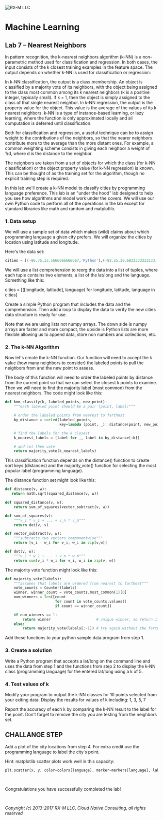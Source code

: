 ![RX-M LLC][RX-M LLC]


# Machine Learning


## Lab 7 – Nearest Neighbors

In pattern recognition, the k-nearest neighbors algorithm (k-NN) is a non-parametric method used for classification and
regression. In both cases, the input consists of the k closest training examples in the feature space. The output
depends on whether k-NN is used for classification or regression:

In k-NN classification, the output is a class membership. An object is classified by a majority vote of its neighbors,
with the object being assigned to the class most common among its k nearest neighbors (k is a positive integer,
typically small). If k = 1, then the object is simply assigned to the class of that single nearest neighbor. In k-NN
regression, the output is the property value for the object. This value is the average of the values of its k nearest
neighbors. k-NN is a type of instance-based learning, or lazy learning, where the function is only approximated locally
and all computation is deferred until classification.

Both for classification and regression, a useful technique can be to assign weight to the contributions of the
neighbors, so that the nearer neighbors contribute more to the average than the more distant ones. For example, a common
weighting scheme consists in giving each neighbor a weight of 1/d, where d is the distance to the neighbor.

The neighbors are taken from a set of objects for which the class (for k-NN classification) or the object property value
(for k-NN regression) is known. This can be thought of as the training set for the algorithm, though no explicit
training step is required.

In this lab we'll create a k-NN model to classify cities by programming language preference. This lab is an "under the
hood" lab designed to help you see how algorithms and model work under the covers. We will use our own Python code
to perform all of the operations in the lab except for standard libraries like math and random and matplotlib.


### 1. Data setup

We will use a sample set of data which makes (wild) claims about which programming language a given city prefers. We
will organize the cities by location using latitude and longitude.

Here's the data set:

```python
cities = [(-86.75,33.5666666666667,'Python'),(-88.25,30.6833333333333,'Python'),(-112.016666666667,33.4333333333333,'Java'),(-110.933333333333,32.1166666666667,'Java'),(-92.2333333333333,34.7333333333333,'R'),(-121.95,37.7,'R'),(-118.15,33.8166666666667,'Python'),(-118.233333333333,34.05,'Java'),(-122.316666666667,37.8166666666667,'R'),(-117.6,34.05,'Python'),(-116.533333333333,33.8166666666667,'Python'),(-121.5,38.5166666666667,'R'),(-117.166666666667,32.7333333333333,'R'),(-122.383333333333,37.6166666666667,'R'),(-121.933333333333,37.3666666666667,'R'),(-122.016666666667,36.9833333333333,'Python'),(-104.716666666667,38.8166666666667,'Python'),(-104.866666666667,39.75,'Python'),(-72.65,41.7333333333333,'R'),(-75.6,39.6666666666667,'Python'),(-77.0333333333333,38.85,'Python'),(-80.2666666666667,25.8,'Java'),(-81.3833333333333,28.55,'Java'),(-82.5333333333333,27.9666666666667,'Java'),(-84.4333333333333,33.65,'Python'),(-116.216666666667,43.5666666666667,'Python'),(-87.75,41.7833333333333,'Java'),(-86.2833333333333,39.7333333333333,'Java'),(-93.65,41.5333333333333,'Java'),(-97.4166666666667,37.65,'Java'),(-85.7333333333333,38.1833333333333,'Python'),(-90.25,29.9833333333333,'Java'),(-70.3166666666667,43.65,'R'),(-76.6666666666667,39.1833333333333,'R'),(-71.0333333333333,42.3666666666667,'R'),(-72.5333333333333,42.2,'R'),(-83.0166666666667,42.4166666666667,'Python'),(-84.6,42.7833333333333,'Python'),(-93.2166666666667,44.8833333333333,'Python'),(-90.0833333333333,32.3166666666667,'Java'),(-94.5833333333333,39.1166666666667,'Java'),(-90.3833333333333,38.75,'Python'),(-108.533333333333,45.8,'Python'),(-95.9,41.3,'Python'),(-115.166666666667,36.0833333333333,'Java'),(-71.4333333333333,42.9333333333333,'R'),(-74.1666666666667,40.7,'R'),(-106.616666666667,35.05,'Python'),(-78.7333333333333,42.9333333333333,'R'),(-73.9666666666667,40.7833333333333,'R'),(-80.9333333333333,35.2166666666667,'Python'),(-78.7833333333333,35.8666666666667,'Python'),(-100.75,46.7666666666667,'Java'),(-84.5166666666667,39.15,'Java'),(-81.85,41.4,'Java'),(-82.8833333333333,40,'Java'),(-97.6,35.4,'Python'),(-122.666666666667,45.5333333333333,'Python'),(-75.25,39.8833333333333,'Python'),(-80.2166666666667,40.5,'Python'),(-71.4333333333333,41.7333333333333,'R'),(-81.1166666666667,33.95,'R'),(-96.7333333333333,43.5666666666667,'Python'),(-90,35.05,'R'),(-86.6833333333333,36.1166666666667,'R'),(-97.7,30.3,'Python'),(-96.85,32.85,'Java'),(-95.35,29.9666666666667,'Java'),(-98.4666666666667,29.5333333333333,'Java'),(-111.966666666667,40.7666666666667,'Python'),(-73.15,44.4666666666667,'R'),(-77.3333333333333,37.5,'Python'),(-122.3,47.5333333333333,'Python'),(-89.3333333333333,43.1333333333333,'R'),(-104.816666666667,41.15,'Java')]
```

We will use a list comprehension to reorg the data into a list of tuples, where each tuple contains two elements, a list
of the lat/long and the language. Something like this:

cities = [([longitude, latitude], language) for longitude, latitude, language in cities]

Create a simple Python program that includes the data and the comprehension. Then add a loop to display the data to
verify the new cities data structure is ready for use.

Note that we are using lists not numpy arrays. The down side is numpy arrays are faster and more compact, the upside is
Python lists are more flexible allowing us to append data, store non numbers and collections, etc.


### 2. The k-NN Algorithm

Now let's create the k-NN function. Our function will need to accept the k value (how many neighbors to consider) the
labeled points to pull the neighbors from and the new point to assess.

The body of this function will need to order the labeled points by distance from the current point so that we can
select the closest k points to examine. Then we will need to find the majority label (most common) from the nearest
neighbors. The code might look like this:

```python
def knn_classify(k, labeled_points, new_point):
    """each labeled point should be a pair (point, label)"""

    # order the labeled points from nearest to farthest
    by_distance = sorted(labeled_points,
                         key=lambda (point, _): distance(point, new_point))

    # find the labels for the k closest
    k_nearest_labels = [label for _, label in by_distance[:k]]

    # and let them vote
    return majority_vote(k_nearest_labels)
```

This classification function depends on the distance() function to create sort keys (distances) and the majority_vote()
function for selecting the most popular label (programming language).

The distance function set might look like this:

```python
def distance(v, w):
   return math.sqrt(squared_distance(v, w))

def squared_distance(v, w):
    return sum_of_squares(vector_subtract(v, w))

def sum_of_squares(v):
    """v_1 * v_1 + ... + v_n * v_n"""
    return dot(v, v)

def vector_subtract(v, w):
    """subtracts two vectors componentwise"""
    return [v_i - w_i for v_i, w_i in zip(v,w)]

def dot(v, w):
    """v_1 * w_1 + ... + v_n * w_n"""
    return sum(v_i * w_i for v_i, w_i in zip(v, w))
```

The majority vote function might look like this:

```python
def majority_vote(labels):
    """assumes that labels are ordered from nearest to farthest"""
    vote_counts = Counter(labels)
    winner, winner_count = vote_counts.most_common(1)[0]
    num_winners = len([count
                       for count in vote_counts.values()
                       if count == winner_count])

    if num_winners == 1:
        return winner                     # unique winner, so return it
    else:
        return majority_vote(labels[:-1]) # try again without the farthest
```

Add these functions to your python sample data program from step 1.


### 3. Create a solution

Write a Python program that accepts a lat/long on the command line and uses the data from step 1 and the functions from
step 2 to display the k-NN class (programming language) for the entered lat/long using a k of 5.


### 4. Test values of k

Modify your program to output the k-NN classes for 10 points selected from your exiting data. Display the results for
values of k including: 1, 3, 5, 7

Report the accuracy of each k by comparing the k-NN result to the label for the point. Don't forget to remove the city
you are testing from the neighbors set.


## CHALLANGE STEP

Add a plot of the city locations from step 4. For extra credit use the programming language to label the city's point.

Hint: matplotlib scatter plots work well in this capacity:

```python
plt.scatter(x, y, color=colors[language], marker=markers[language], label=language, zorder=10)
```


<br>

Congratulations you have successfully completed the lab!

<br>

_Copyright (c) 2013-2017 RX-M LLC, Cloud Native Consulting, all rights reserved_

[RX-M LLC]: http://rx-m.io/rxm-cnc.svg "RX-M LLC"
